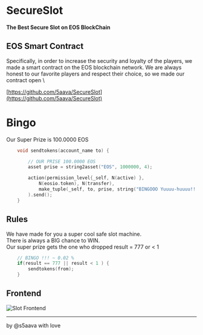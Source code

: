 # SecureSlot
**The Best Secure Slot on EOS BlockChain**

## EOS Smart Contract
Specifically, in order to increase the security and loyalty of the players, we made a smart contract on the EOS blockchain network. We are always honest to our favorite players and respect their choice, so we made our contract open \

[https://github.com/5aava/SecureSlot](https://github.com/5aava/SecureSlot)

# Bingo
Our Super Prize is 100.0000 EOS
```cpp
    void sendtokens(account_name to) {

        // OUR PRISE 100.0000 EOS
        asset prise = string2asset("EOS", 1000000, 4);

        action(permission_level{_self, N(active) },
            N(eosio.token), N(transfer),
            make_tuple(_self, to, prise, string("BINGOOO Yuuuu-huuuu!!! Your prize is 100 EOS!!!"))
        ).send();
    }
```
## Rules
We have made for you a super cool safe slot machine. \
There is always a BIG chance to WIN.\
Our super prize gets the one who dropped result = 777 or < 1
```cpp
    // BINGO !!! ~ 0.02 %
    if(result == 777 || result < 1 ) {
        sendtokens(from);
    }
```

## Frontend
![Slot Frontend](//https://github.com/5aava/SecureSlot/blob/master/slotunity.png "Slot Frontend")


---
by @s5aava with love
